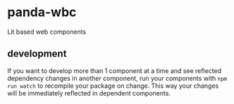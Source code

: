 # panda-wbc
Lit based web components

## development
If you want to develop more than 1 component at a time and see reflected dependency changes in another component, run your components with ```npm run watch``` to recompile your package on change. This way your changes will be immediately reflected in dependent components.